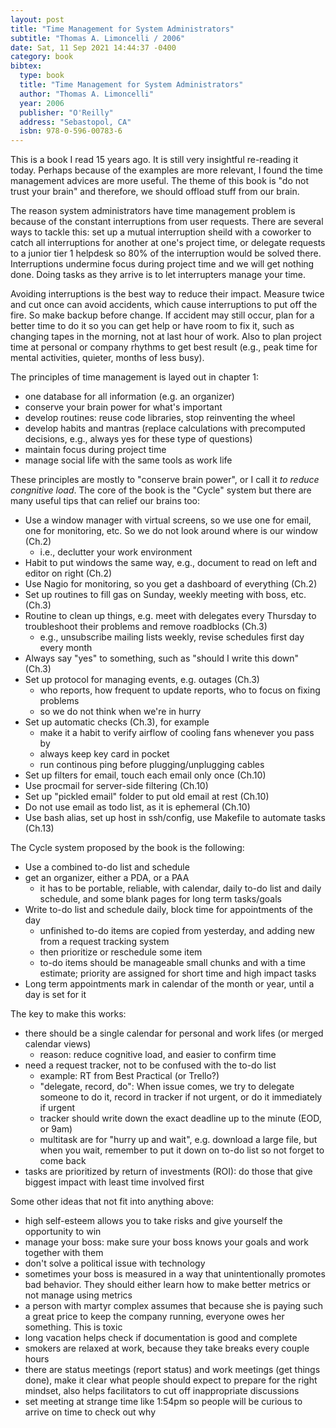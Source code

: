```yaml
---
layout: post
title: "Time Management for System Administrators"
subtitle: "Thomas A. Limoncelli / 2006"
date: Sat, 11 Sep 2021 14:44:37 -0400
category: book
bibtex:
  type: book
  title: "Time Management for System Administrators"
  author: "Thomas A. Limoncelli"
  year: 2006
  publisher: "O'Reilly"
  address: "Sebastopol, CA"
  isbn: 978-0-596-00783-6
---
```


This is a book I read 15 years ago. It is still very insightful re-reading it today. Perhaps because of the examples are more relevant, I found the time management advices are more useful. The theme of this book is "do not trust your brain" and therefore, we should offload stuff from our brain.

The reason system administrators have time management problem is because of the constant interruptions from user requests. There are several ways to tackle this: set up a mutual interruption sheild with a coworker to catch all interruptions for another at one's project time, or delegate requests to a junior tier 1 helpdesk so 80% of the interruption would be solved there. Interruptions undermine focus during project time and we will get nothing done. Doing tasks as they arrive is to let interrupters manage your time.

Avoiding interruptions is the best way to reduce their impact. Measure twice and cut once can avoid accidents, which cause interruptions to put off the fire. So make backup before change. If accident may still occur, plan for a better time to do it so you can get help or have room to fix it, such as changing tapes in the morning, not at last hour of work. Also to plan project time at personal or company rhythms to get best result (e.g., peak time for mental activities, quieter, months of less busy).

The principles of time management is layed out in chapter 1:

- one database for all information (e.g. an organizer)
- conserve your brain power for what's important
- develop routines: reuse code libraries, stop reinventing the wheel
- develop habits and mantras (replace calculations with precomputed decisions, e.g., always yes for these type of questions)
- maintain focus during project time
- manage social life with the same tools as work life

These principles are mostly to "conserve brain power", or I call it *to reduce congnitive load*. The core of the book is the "Cycle" system but there are many useful tips that can relief our brains too:

- Use a window manager with virtual screens, so we use one for email, one for monitoring, etc. So we do not look around where is our window (Ch.2)
    - i.e., declutter your work environment
- Habit to put windows the same way, e.g., document to read on left and editor on right (Ch.2)
- Use Nagio for monitoring, so you get a dashboard of everything (Ch.2)
- Set up routines to fill gas on Sunday, weekly meeting with boss, etc. (Ch.3)
- Routine to clean up things, e.g. meet with delegates every Thursday to troubleshoot their problems and remove roadblocks (Ch.3)
    - e.g., unsubscribe mailing lists weekly, revise schedules first day every month
- Always say "yes" to something, such as "should I write this down" (Ch.3)
- Set up protocol for managing events, e.g. outages (Ch.3)
    - who reports, how frequent to update reports, who to focus on fixing problems
    - so we do not think when we're in hurry
- Set up automatic checks (Ch.3), for example
    - make it a habit to verify airflow of cooling fans whenever you pass by
    - always keep key card in pocket
    - run continous ping before plugging/unplugging cables
- Set up filters for email, touch each email only once (Ch.10)
- Use procmail for server-side filtering (Ch.10)
- Set up "pickled email" folder to put old email at rest (Ch.10)
- Do not use email as todo list, as it is ephemeral (Ch.10)
- Use bash alias, set up host in ssh/config, use Makefile to automate tasks (Ch.13)

The Cycle system proposed by the book is the following:
- Use a combined to-do list and schedule
- get an organizer, either a PDA, or a PAA
    - it has to be portable, reliable, with calendar, daily to-do list and daily schedule, and some blank pages for long term tasks/goals
- Write to-do list and schedule daily, block time for appointments of the day
    - unfinished to-do items are copied from yesterday, and adding new from a request tracking system
    - then prioritize or reschedule some item
    - to-do items should be manageable small chunks and with a time estimate; priority are assigned for short time and high impact tasks
- Long term appointments mark in calendar of the month or year, until a day is set for it

The key to make this works:
- there should be a single calendar for personal and work lifes (or merged calendar views)
    - reason: reduce cognitive load, and easier to confirm time
- need a request tracker, not to be confused with the to-do list
    - example: RT from Best Practical (or Trello?)
    - "delegate, record, do": When issue comes, we try to delegate someone to do it, record in tracker if not urgent, or do it immediately if urgent
    - tracker should write down the exact deadline up to the minute (EOD, or 9am)
    - multitask are for "hurry up and wait", e.g. download a large file, but when you wait, remember to put it down on to-do list so not forget to come back
- tasks are prioritized by return of investments (ROI): do those that give biggest impact with least time involved first

Some other ideas that not fit into anything above:
- high self-esteem allows you to take risks and give yourself the opportunity to win
- manage your boss: make sure your boss knows your goals and work together with them
- don't solve a political issue with technology
- sometimes your boss is measured in a way that unintentionally promotes bad behavior. They should either learn how to make better metrics or not manage using metrics
- a person with martyr complex assumes that because she is paying such a great price to keep the company running, everyone owes her something. This is toxic
- long vacation helps check if documentation is good and complete
- smokers are relaxed at work, because they take breaks every couple hours
- there are status meetings (report status) and work meetings (get things done), make it clear what people should expect to prepare for the right mindset, also helps facilitators to cut off inappropriate discussions
- set meeting at strange time like 1:54pm so people will be curious to arrive on time to check out why
